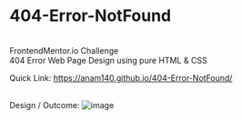 # 404-Error-NotFound

<br> FrontendMentor.io Challenge 
<br>
404 Error Web Page Design using pure HTML & CSS

Quick Link:  https://anam140.github.io/404-Error-NotFound/

<br> Design / Outcome: 
![image](https://user-images.githubusercontent.com/50522741/175808977-5ec91cfa-6170-40e0-a592-f259d435e250.png)
